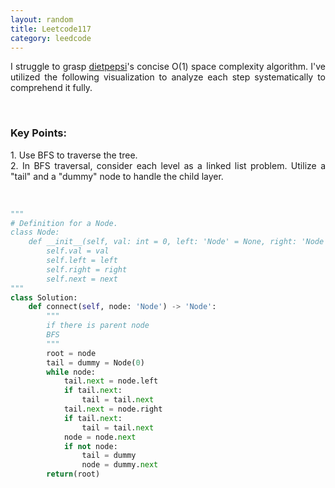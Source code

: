 ```yaml
---
layout: random
title: Leetcode117
category: leedcode
---
```

<p style='text-align: justify;'> I struggle to grasp <a href="https://leetcode.com/problems/populating-next-right-pointers-in-each-node-ii/solutions/37824/ac-python-o-1-space-solution-12-lines-and-easy-to-understand">dietpepsi</a>'s concise O(1) space complexity algorithm. I've utilized the following visualization to analyze each step systematically to comprehend it fully. </p>
<br>

<h3>Key Points:</h3>
<p style='text-align: justify;'> 
1. Use BFS to traverse the tree.
<br>
2. In BFS traversal, consider each level as a linked list problem. Utilize a "tail" and a "dummy" node to handle the child layer.
</p>
<br>

```python
"""
# Definition for a Node.
class Node:
    def __init__(self, val: int = 0, left: 'Node' = None, right: 'Node' = None, next: 'Node' = None):
        self.val = val
        self.left = left
        self.right = right
        self.next = next
"""
class Solution:
    def connect(self, node: 'Node') -> 'Node':
        """
        if there is parent node
        BFS
        """
        root = node
        tail = dummy = Node(0)
        while node:
            tail.next = node.left
            if tail.next:
                tail = tail.next
            tail.next = node.right
            if tail.next:
                tail = tail.next
            node = node.next
            if not node:
                tail = dummy
                node = dummy.next
        return(root)
```

<br>

<div>
 <object class="blog_pdf" data="/assets/blog/2024-2-17-leetcode117/Leetcode117.pdf" type="application/pdf"></object>
</div>